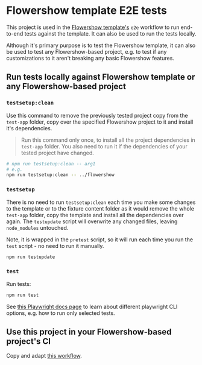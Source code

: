 # Flowershow template E2E tests

This project is used in the [Flowershow template's](https://github.com/datopian/flowershow) `e2e` workflow to run end-to-end tests against the template. It can also be used to run the tests locally.

Although it's primary purpose is to test the Flowershow template, it can also be used to test any Flowershow-based project, e.g. to test if any customizations to it aren't breaking any basic Flowershow features.

## Run tests locally against Flowershow template or any Flowershow-based project

### `testsetup:clean`

Use this command to remove the previously tested project copy from the `test-app` folder, copy over the specified Flowershow project to it and install it's dependencies.

> Run this command only once, to install all the project dependencies in `test-app` folder. You also need to run it if the dependencies of your tested project have changed.

``` sh
# npm run testsetup:clean -- arg1
# e.g.
npm run testsetup:clean -- ../flowershow
```

### `testsetup`

There is no need to run `testsetup:clean` each time you make some changes to the template or to the fixture content folder as it would remove the whole `test-app` folder, copy the template and install all the dependencies over again. The `testupdate` script will overwrite any changed files, leaving `node_modules` untouched.

Note, it is wrapped in the `pretest` script, so it will run each time you run the `test` script - no need to run it manually.

``` sh
npm run testupdate
```

### `test`

Run tests:

``` sh
npm run test
```

See [this Playwright docs page](https://playwright.dev/docs/test-cli) to learn about different playwright CLI options, e.g. how to run only selected tests.

## Use this project in your Flowershow-based project's CI

Copy and adapt [this workflow](https://github.com/datopian/flowershow/blob/main/.github/workflows/e2e.yml).
